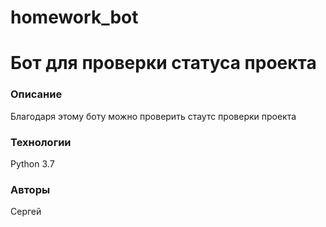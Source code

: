 # homework_bot

# Бот для проверки статуса проекта
### Описание
Благодаря этому боту можно проверить стаутс проверки проекта
### Технологии
Python 3.7

### Авторы
Сергей
